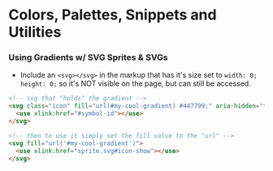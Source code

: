 # Colors, Palettes, Snippets and Utilities

### Using Gradients w/ SVG Sprites & SVGs
- Include an ```<svg></svg>``` in the markup that has it's size set to ```width: 0; height: 0;``` so it's NOT visible on the page, but can still be accessed.

```html
<!-- svg that "holds" the gradient -->
<svg class="icon" fill="url(#my-cool-gradient) #447799;" aria-hidden="true" focusable="false">
  <use xlink:href="#symbol-id"></use>
</svg>

<!-- then to use it simply set the fill value to the "url" -->
<svg fill="url('#my-cool-gradient')">
  <use xlink:href="sprite.svg#icon-show"></use>
</svg>
```
